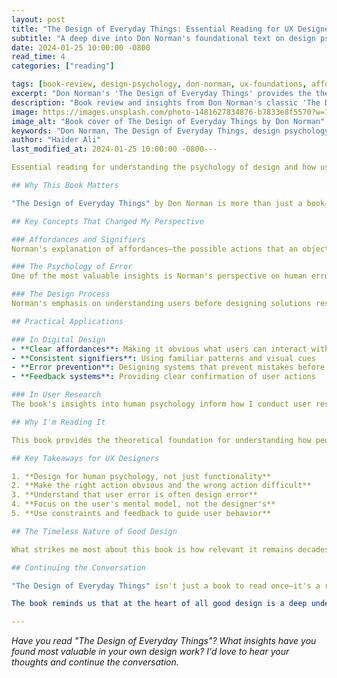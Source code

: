 ```yaml
---
layout: post
title: "The Design of Everyday Things: Essential Reading for UX Designers"
subtitle: "A deep dive into Don Norman's foundational text on design psychology"
date: 2024-01-25 10:00:00 -0800
read_time: 4
categories: ["reading"]

tags: [book-review, design-psychology, don-norman, ux-foundations, affordances, signifiers]
excerpt: "Don Norman's 'The Design of Everyday Things' provides the theoretical foundation for understanding how people interact with designed objects and systems."
description: "Book review and insights from Don Norman's classic 'The Design of Everyday Things' - essential reading for understanding design psychology and user interactions."
image: https://images.unsplash.com/photo-1481627834876-b7833e8f5570?w=1200&h=600&fit=crop&crop=center
image_alt: "Book cover of The Design of Everyday Things by Don Norman"
keywords: "Don Norman, The Design of Everyday Things, design psychology, UX foundations, affordances, signifiers, human-centered design"
author: "Haider Ali"
last_modified_at: 2024-01-25 10:00:00 -0800---

Essential reading for understanding the psychology of design and how users interact with products.

## Why This Book Matters

"The Design of Everyday Things" by Don Norman is more than just a book—it's a foundational text that every UX designer should read. Norman's insights into affordances, signifiers, and the human-centered design process continue to shape how I approach design problems today.

## Key Concepts That Changed My Perspective

### Affordances and Signifiers
Norman's explanation of affordances—the possible actions that an object suggests—and signifiers—clues about how to use an object—fundamentally changed how I think about interface design. Every button, every interaction, every visual element should clearly communicate its purpose and function.

### The Psychology of Error
One of the most valuable insights is Norman's perspective on human error. When users make mistakes, it's often because the design failed to provide clear guidance. This shifted my focus from blaming users to improving the design itself.

### The Design Process
Norman's emphasis on understanding users before designing solutions resonates deeply with modern UX practices. The book provides a framework for thinking about design that goes beyond aesthetics to consider human behavior and cognition.

## Practical Applications

### In Digital Design
- **Clear affordances**: Making it obvious what users can interact with
- **Consistent signifiers**: Using familiar patterns and visual cues
- **Error prevention**: Designing systems that prevent mistakes before they happen
- **Feedback systems**: Providing clear confirmation of user actions

### In User Research
The book's insights into human psychology inform how I conduct user research and interpret findings. Understanding how people naturally interact with objects helps me ask better questions and observe more effectively.

## Why I'm Reading It

This book provides the theoretical foundation for understanding how people interact with designed objects and systems. While technology evolves rapidly, the fundamental principles of human cognition and behavior remain constant. Norman's work helps bridge the gap between psychology and design in a way that's both practical and profound.

## Key Takeaways for UX Designers

1. **Design for human psychology, not just functionality**
2. **Make the right action obvious and the wrong action difficult**
3. **Understand that user error is often design error**
4. **Focus on the user's mental model, not the designer's**
5. **Use constraints and feedback to guide user behavior**

## The Timeless Nature of Good Design

What strikes me most about this book is how relevant it remains decades after publication. The principles Norman outlines apply just as much to modern digital interfaces as they do to physical objects. Good design principles are timeless, even as the tools and technologies we use continue to evolve.

## Continuing the Conversation

"The Design of Everyday Things" isn't just a book to read once—it's a reference that continues to inform design decisions. Every time I encounter a design problem, I find myself returning to Norman's insights about human behavior and design psychology.

The book reminds us that at the heart of all good design is a deep understanding of human nature. Whether we're designing a door handle or a mobile app, the same principles apply: make the right action obvious, provide clear feedback, and design with empathy for how people actually think and behave.

---
```


*Have you read "The Design of Everyday Things"? What insights have you found most valuable in your own design work? I'd love to hear your thoughts and continue the conversation.*
